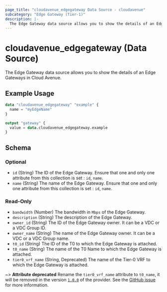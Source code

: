 ```yaml
---
page_title: "cloudavenue_edgegateway Data Source - cloudavenue"
subcategory: "Edge Gateway (Tier-1)"
description: |-
  The Edge Gateway data source allows you to show the details of an Edge Gateways in Cloud Avenue.
---
```


# cloudavenue_edgegateway (Data Source)

The Edge Gateway data source allows you to show the details of an Edge Gateways in Cloud Avenue.

## Example Usage

```terraform
data "cloudavenue_edgegateway" "example" {
  name = "myEdgeName"
}

output "gateway" {
  value = data.cloudavenue_edgegateway.example
}
```

<!-- schema generated by tfplugindocs -->
## Schema

### Optional

- `id` (String) The ID of the Edge Gateway. Ensure that one and only one attribute from this collection is set : `id`, `name`.
- `name` (String) The name of the Edge Gateway. Ensure that one and only one attribute from this collection is set : `id`, `name`.

### Read-Only

- `bandwidth` (Number) The bandwidth in `Mbps` of the Edge Gateway.
- `description` (String) The description of the Edge Gateway.
- `owner_id` (String) The ID of the Edge Gateway owner. It can be a VDC or a VDC Group ID.
- `owner_name` (String) The name of the Edge Gateway owner. It can be a VDC or a VDC Group name.
- `t0_id` (String) The ID of the T0 to which the Edge Gateway is attached.
- `t0_name` (String) The name of the T0 Name to which the Edge Gateway is attached.
- `tier0_vrf_name` (String, Deprecated) The name of the Tier-0 VRF to which the Edge Gateway is attached. 

 ~> **Attribute deprecated** Rename the `tier0_vrf_name` attribute to `t0_name`, it will be removed in the version [`1.0.0`](https://github.com/orange-cloudavenue/terraform-provider-cloudavenue/milestone/28) of the provider. See the [GitHub issue](https://github.com/orange-cloudavenue/terraform-provider-cloudavenue/issues/1165) for more information.

